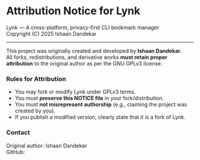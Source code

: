 # Attribution Notice for Lynk

Lynk — A cross-platform, privacy-first CLI bookmark manager  
Copyright (C) 2025 Ishaan Dandekar

---

This project was originally created and developed by **Ishaan Dandekar**.  
All forks, redistributions, and derivative works **must retain proper attribution** to the original author as per the GNU GPLv3 license.

### Rules for Attribution
- You may fork or modify Lynk under GPLv3 terms.
- You must **preserve this NOTICE file** in your fork/distribution.
- You must **not misrepresent authorship** (e.g., claiming the project was created by you).
- If you publish a modified version, clearly state that it is a fork of Lynk.

### Contact
Original author: Ishaan Dandekar  
GitHub: <your-profile-link>

